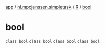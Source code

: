 [app](../../../index.md) / [nl.mpcjanssen.simpletask](../../index.md) / [R](../index.md) / [bool](.)

# bool

`class bool`
`class bool`
`class bool`
`class bool`